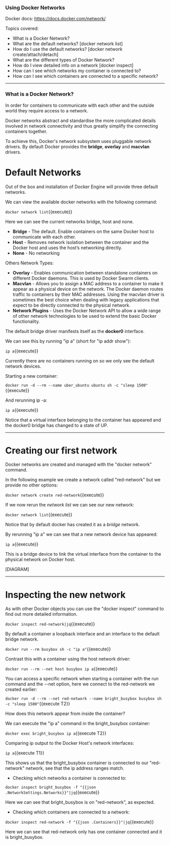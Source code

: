 ### Using Docker Networks

Docker docs: https://docs.docker.com/network/

Topics covered:
- What is a Docker Network?
- What are the default networks? [docker network list]
- How do I use the default networks? [docker network create/attach/detach]
- What are the different types of Docker Network?
- How do I view detailed info on a network [docker inspect]
- How can I see which networks my container is connected to?
- How can I see which containers are connected to a specific network?

-----

### What is a Docker Network?
In order for containers to communicate with each other and the outside world they require access to a network.

Docker networks abstract and standardise the more complicated details involved in network connectivity and thus greatly simplify the connecting containers together.

To achieve this, Docker's network subsystem uses pluggable network drivers. By default Docker provides the **bridge**, **overlay** and **macvlan** drivers.

# Default Networks
Out of the box and installation of Docker Engine will provide three default networks.

We can view the available docker networks with the following command:

`docker network list`{{execute}}

Here we can see the current networks bridge, host and none.

* **Bridge** - The default. Enable containers on the same Docker host to communicate with each other.
* **Host** -  Removes network isolation between the container and the Docker host and uses the host’s networking directly.
* **None** - No networking

Others Network Types:

* **Overlay** - Enables communication between standalone containers on different Docker daemons. This is used by Docker Swarm clients.
* **Macvlan** - Allows you to assign a MAC address to a container to make it appear as a physical device on the network. The Docker daemon routes traffic to containers by their MAC addresses. Using the macvlan driver is sometimes the best choice when dealing with legacy applications that expect to be directly connected to the physical network. 
* **Network Plugins** - Uses the Docker Network API to allow a wide range of other network technologies to be used to extend the basic Docker functionality.

The default bridge driver manifests itself as the **docker0** interface.

We can see this by running "ip a" (short for "ip addr show"):

`ip a`{{execute}}

Currently there are no containers running on so we only see the default network devices.

Starting a new container:

`docker run -d --rm --name uber_ubuntu ubuntu sh -c "sleep 1500"`{{execute}}

And rerunning ip -a:

`ip a`{{execute}}

Notice that a virtual interface belonging to the container has appeared and the docker0 bridge has changed to a state of UP.

-----

# Creating our first network

Docker networks are created and managed with the "docker network" command.

In the following example we create a network called "red-network" but we provide no other options:

`docker network create red-network`{{execute}}

If we now rerun the _network list_ we can see our new network:

`docker network list`{{execute}}

Notice that by default docker has created it as a _bridge_ network.

By rerunning "ip a" we can see that a new network device has appeared:

`ip a`{{execute}}

This is a bridge device to link the virtual interface from the container to the physical network on Docker host.

[DIAGRAM]

-----

# Inspecting the new network

As with other Docker objects you can use the "docker inspect" command to find out more detailed information.

`docker inspect red-network|jq`{{execute}}

By default a container a loopback interface and an interface to the default bridge network.

`docker run --rm busybox sh -c "ip a"`{{execute}}

Contrast this with a container using the host network driver:

`docker run --rm --net host busybox ip a`{{execute}}

You can access a specific network when starting a container with the run command and the --net option, here we connect to the red-network we created earlier:

`docker run -d --rm --net red-network --name bright_busybox busybox sh -c "sleep 1500"`{{execute T2}}

How does this network appear from inside the container? 

We can execute the "ip a" command in the bright_busybox container:

`docker exec bright_busybox ip a`{{execute T2}}

Comparing ip output to the Docker Host's network interfaces:

`ip a`{{execute T1}}

This shows us that the bright_busybox container is connected to our "red-network" network, see that the ip address ranges match.

- Checking which networks a container is connected to:

`docker inspect bright_busybox -f "{{json .NetworkSettings.Networks}}"|jq`{{execute}}

Here we can see that bright_busybox is on "red-network", as expected.

- Checking which containers are connected to a network:

`docker inspect red-network -f "{{json .Containers}}"|jq`{{execute}}

Here we can see that red-network only has one container connected and it is bright_busybox.
